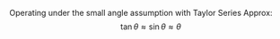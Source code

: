 Operating under the small angle assumption with Taylor Series Approx: $$\tan\theta\approx\sin\theta\approx\theta$$
